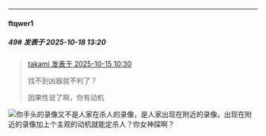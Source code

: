 ﻿
*****

####  ftqwer1  
##### 49#       发表于 2025-10-18 13:20

<blockquote><a href="httphttps://stage1st.com/2b/forum.php?mod=redirect&amp;goto=findpost&amp;pid=68572992&amp;ptid=2264427" target="_blank">takami 发表于 2025-10-15 10:30</a>

找不到凶器就不判了？

因果性说了啊，你有动机</blockquote>
<img src="https://static.stage1st.com/image/smiley/face2017/001.png" referrerpolicy="no-referrer">你手头的录像又不是人家在杀人的录像，是人家出现在附近的录像。出现在附近的录像加上个主观的动机就能定杀人？你女神探啊？

